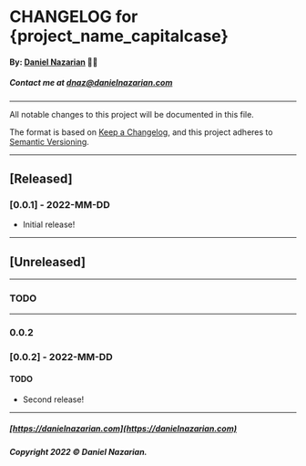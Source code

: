 # CHANGELOG for {project_name_capitalcase}
#### By: [Daniel Nazarian](https://danielnazarian) 🐧👹
##### Contact me at <dnaz@danielnazarian.com>

-------------------------------------------------------

All notable changes to this project will be documented in this file.

The format is based on [Keep a Changelog](https://keepachangelog.com/en/1.0.0/),
and this project adheres to [Semantic Versioning](https://semver.org/spec/v2.0.0.html).


-------------------------------------------------------

## [Released]

### [0.0.1] - 2022-MM-DD
- Initial release!

-------------------------------------------------------

## [Unreleased]

-------------------------------------------------------
### TODO
----
### 0.0.2





### [0.0.2] - 2022-MM-DD
#### TODO
- Second release!

-------------------------------------------------------

##### [https://danielnazarian.com](https://danielnazarian.com)
##### Copyright 2022 © Daniel Nazarian.
